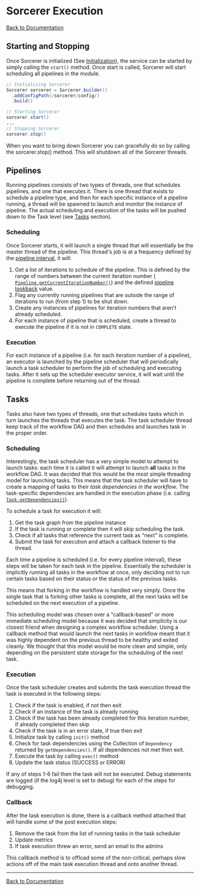 <!---
  Copyright (c) 2015, Turn Inc. All Rights Reserved.
  Use of this source code is governed by a BSD-style license that can be found
  in the LICENSE file.
-->

# Sorcerer Execution

[Back to Documentation](README.md)

## Starting and Stopping

Once Sorcerer is initialized (See [Initialization](#initialization.md)), the service can be started by simply calling the `start()` method. Once start is called, Sorcerer will start scheduling all pipelines in the module.

```java
// Initializing Sorcerer
Sorcerer sorcerer = Sorcerer.builder()
  .addConfigPath(/sorcerer/config/)
  .build()

// Starting Sorcerer  
sorcerer.start()
...
// Stopping Sorcerer
sorcerer.stop()
```

When you want to bring down Sorcerer you can gracefully do so by calling the sorcerer.stop() method. This will shutdown all of the Sorcerer threads.

## <a name="Pipelines"></a>Pipelines

Running pipelines consists of two types of threads, one that schedules pipelines, and one that executes it. There is one thread that exists to schedule a pipeline type, and then for each specific instance of a pipeline running, a thread will be spawned to launch and monitor the instance of pipeline. The actual scheduling and execution of the tasks will be pushed down to the Task level (see [Tasks](#Tasks) section).

### Scheduling
Once Sorcerer starts, it will launch a single thread that will essentially be the master thread of the pipeline. This thread's job is at a frequency defined by the [pipeline interval](pipeline.md#Configuration), it will:

1. Get a list of iterations to schedule of the pipeline. This is defined by the range of numbers between the current iteration number ( [`Pipeline.getCurrentIterationNumber()`](pipeline.md#Methods)) and the defined [pipeline lookback](pipeline.md#Configuration) value.
2. Flag any currently running pipelines that are outside the range of iterations to run (from step 1) to be shut down.
3. Create any instances of pipelines for iteration numbers that aren't already scheduled.
4. For each instance of pipeline that is scheduled, create a thread to execute the pipeline if it is not in `COMPLETE` state.

### Execution

For each instance of a pipeline (i.e. for each iteration number of a pipeline), an executor is launched by the pipeline scheduler that will periodically launch a task scheduler to perform the job of scheduling and executing tasks. After it sets up the scheduler executor service, it will wait until the pipeline is complete before returning out of the thread.

## <a name="Tasks"></a>Tasks

Tasks also have two types of threads, one that schedules tasks which in turn launches the threads that executes the task. The task scheduler thread keep track of the workflow DAG and then schedules and launches task in the proper order.

### Scheduling

Interestingly, the task scheduler has a very simple model to attempt to launch tasks: each time it is called it will attempt to launch **all** tasks in the workflow DAG. It was decided that this would be the most simple threading model for launching tasks. This means that the task scheduler will have to create a mapping of tasks to their *task dependencies in the workflow*. The task-specific dependencies are handled in the execution phase (i.e. calling [`Task.getDependencies()`](task.md#Methods)).

To schedule a task for execution it will:

1. Get the task graph from the pipeline instance
2. If the task is running or complete then it will skip scheduling the task.
3. Check if all tasks that reference the current task as "next" is complete.
4. Submit the task for execution and attach a callback listener to the thread.

Each time a pipeline is scheduled (i.e. for every pipeline interval), these steps will be taken for each task in the pipeline. Essentially the scheduler is implicitly running all tasks in the workflow at once, only deciding not to run certain tasks based on their status or the status of the previous tasks.

This means that forking in the workflow is handled very simply. Once the single task that is forking other tasks is complete, all the next tasks will be scheduled on the next execution of a pipeline.

This scheduling model was chosen over a "callback-based" or more immediate scheduling model because it was decided that simplicity is our closest friend when designing a complex workflow scheduler. Using a callback method that would launch the next tasks in workflow meant that it was highly dependent on the previous thread to be healthy and exited cleanly. We thought that this model would be more clean and simple, only depending on the persistent state storage for the scheduling of the next task.

### Execution

Once the task scheduler creates and submits the task execution thread the task is executed in the following steps:

1. Check if the task is enabled, if not then exit
2. Check if an instance of the task is already running
3. Check if the task has been already completed for this iteration number, if already completed then skip
4. Check if the task is in an error state, if true then exit
5. Initialize task by calling `init()` method
6. Check for task dependencies using the Collection of `Dependency` returned by `getDependencies()`. If all dependencies not met then exit.
7. Execute the task by calling `exec()` method
8. Update the task status (SUCCESS or ERROR)

If any of steps 1-6 fail then the task will not be executed. Debug statements are logged (if the log4j level is set to debug) for each of the steps for debugging.

### Callback

After the task execution is done, there is a callback method attached that will handle some of the post execution steps:

1. Remove the task from the list of running tasks in the task scheduler
2. Update metrics
3. If task execution threw an error, send an email to the admins

This callback method is to offload some of the non-critical, perhaps slow actions off of the main task execution thread and onto another thread.

---

[Back to Documentation](README.md)
